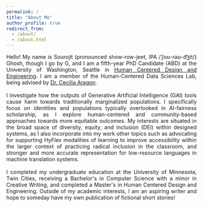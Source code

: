 ```yaml
---
permalink: /
title: "About Me"
author_profile: true
redirect_from: 
  - /about/
  - /about.html
---
```


<div align="justify"> Hello! My name is Sourojit (pronounced show-row-jeet, IPA /ˈʃoʊ-rəʊ-d͡ʒit/) Ghosh, though I go by G, and I am a fifth-year PhD Candidate (ABD) at the University of Washington, Seattle in <a href = "https://www.hcde.washington.edu/">Human Centered Design and Engineering</a>. I am a member of the Human-Centered Data Sciences Lab, being advised by <a href = "https://faculty.washington.edu/aragon/">Dr. Cecilia Aragon</a>. <br><br> 
  I investigate how the outputs of Generative Artificial Intelligence (GAI) tools cause harm towards traditionally marginalized populations. I specifically focus on identities and populations typically overlooked in AI-fairness scholarship, as I explore human-centered and community-based approaches towards more equitable outcomes. My interests are situated in the broad space of diversity, equity, and inclusion (DEI) within designed systems, as I also incorporate into my work other topics such as advocating for supporting HyFlex modalities of learning to improve accessibility within the larger context of practicing radical inclusion in the classroom, and stronger and more accurate representation for low-resource languages in machine translation systems. <br><br>
  I completed my undergraduate education at the University of Minnesota, Twin Cities, receiving a Bachelor's in Computer Science with a minor in Creative Writing, and completed a Master's in Human Centered Design and Engineering. Outside of my academic interests, I am an aspiring writer and hope to someday have my own publication of fictional short stories! </div>
